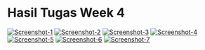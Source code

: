 # Hasil Tugas Week 4

[![Screenshot-1](https://i.postimg.cc/S2fcxfnC/Screenshot-1.png)](https://postimg.cc/S2fcxfnC/ff73f4a4)
[![Screenshot-2](https://i.postimg.cc/NLQ1PSn4/Screenshot-2.png)](https://postimg.cc/NLQ1PSn4/5a4deca6)
[![Screenshot-3](https://i.postimg.cc/rRyx0R4b/Screenshot-3.png)](https://postimg.cc/rRyx0R4b/d407c5c6)
[![Screenshot-4](https://i.postimg.cc/KRztmLx3/Screenshot-4.png)](https://postimg.cc/KRztmLx3/01a1c3d2)
[![Screenshot-5](https://i.postimg.cc/K4QnXQSy/Screenshot-5.png)](https://postimg.cc/K4QnXQSy/5f437788)
[![Screenshot-6](https://i.postimg.cc/tYMWJT4S/Screenshot-6.png)](https://postimg.cc/tYMWJT4S/a736de55)
[![Screenshot-7](https://i.postimg.cc/18V6qQg9/Screenshot-7.png)](https://postimg.cc/18V6qQg9/1f975f96)
